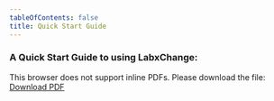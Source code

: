 ```yaml
---
tableOfContents: false
title: Quick Start Guide
---
```

### A Quick Start Guide to using LabxChange: 

<object data="/QuickStart.pdf" type="application/pdf" width="150%" height="1000px">
  <p>
    This browser does not support inline PDFs. Please download the file:
    <a href="/QuickStart.pdf">Download PDF</a>
  </p>
</object>
